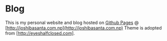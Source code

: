 # Blog

This is my personal website and blog hosted on [Github Pages](http://github.io) @ [http://joshibasanta.com.np](http://joshibasanta.com.np)
Theme is adopted from [http://eyeshalfclosed.com].
